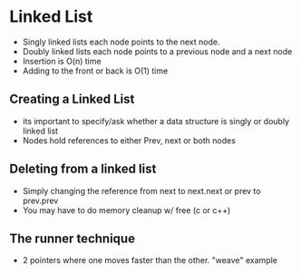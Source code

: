 # Linked List
- Singly linked lists each node points to the next node.
- Doubly linked lists each node points to a previous node and a next node
- Insertion is O(n) time
- Adding to the front or back is O(1) time
## Creating a Linked List
- its important to specify/ask whether a data structure is singly or doubly linked list
- Nodes hold references to either Prev, next or both nodes
## Deleting from a linked list
- Simply changing the reference from next to next.next or prev to prev.prev
- You may have to do memory cleanup w/ free (c or c++)
## The runner technique
- 2 pointers where one moves faster than the other. "weave" example